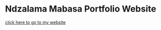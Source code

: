 <h1> Ndzalama Mabasa Portfolio Website</h1>

[click here to go to my website](https://mabasan.co.za)
